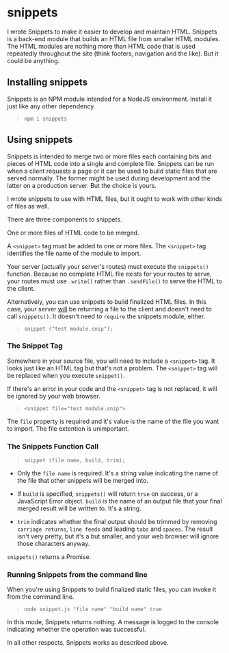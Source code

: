 # snippets

I wrote Snippets to make it easier to develop and maintain HTML.  Snippets is a back-end module that builds an HTML file from smaller HTML modules.  The HTML modules are nothing more than HTML code that is used repeatedly throughout the site (think footers, navigation and the like).  But it could be anything.

## Installing snippets

Snippets is an NPM module intended for a NodeJS environment.  Install it just like any other dependency.

>`npm i snippets`

## Using snippets

Snippets is intended to merge two or more files each containing bits and pieces of HTML code into a single and complete file.  Snippets can be run when a client requests a page or it can be used to build static files that are served normally.  The former might be used during development and the latter on a production server.  But the choice is yours.

I wrote snippets to use with HTML files, but it ought to work with other kinds of files as well.

There are three components to snippets.

One or more files of HTML code to be merged.

A `<snippet>` tag must be added to one or more files.  The `<snippet>` tag identifies the file name of the module to import.

Your server (actually your server's routes) must execute the `snippets()` function.  Because no complete HTML file exists for your routes to serve, your routes must use `.write()` rather than `.sendFile()` to serve the HTML to the client.

Alternatively, you can use snippets to build finalized HTML files.  In this case, your server <u>will</u> be returning a file to the client and doesn't need to call `snippets()`.  It doesn't need to `require` the snippets module, either.

>`snippet ("test module.snip");`

### The Snippet Tag

Somewhere in your source file, you will need to include a `<snippet>` tag.  It looks just like an HTML tag but that's not a problem.  The `<snippet>` tag will be replaced when you execute `snippet()`.

If there's an error in your code and the `<snippet>` tag is not replaced, it will be ignored by your web browser.

>`<snippet file="test module.snip">`

The `file` property is required and it's value is the name of the file you want to import.  The file extention is unimportant.

### The Snippets Function Call

>`snippet (file name, build, trim);`

- Only the `file name` is required.  It's a string value indicating the name of the file that other snippets will be merged into.

- If `build` is specified, `snippets()` will return `true` on success, or a JavaScript Error object.  `build` is the name of an output file that your final merged result will be written to.  It's a string.

- `trim` indicates whether the final output should be trimmed by removing `carriage returns`, `line feeds` and leading `tabs` and `spaces`.  The result isn't very pretty, but it's a but smaller, and your web browser will ignore those characters anyway.

`snippets()` returns a Promise.

### Running Snippets from the command line

When you're using Snippets to build finalized static files, you can invoke it from the command line.

>`node snippet.js "file name" "build name" true`

In this mode, Snippets returns nothing.  A message is logged to the console indicating whether the operation was successful.

In all other respects, Snippets works as described above.
